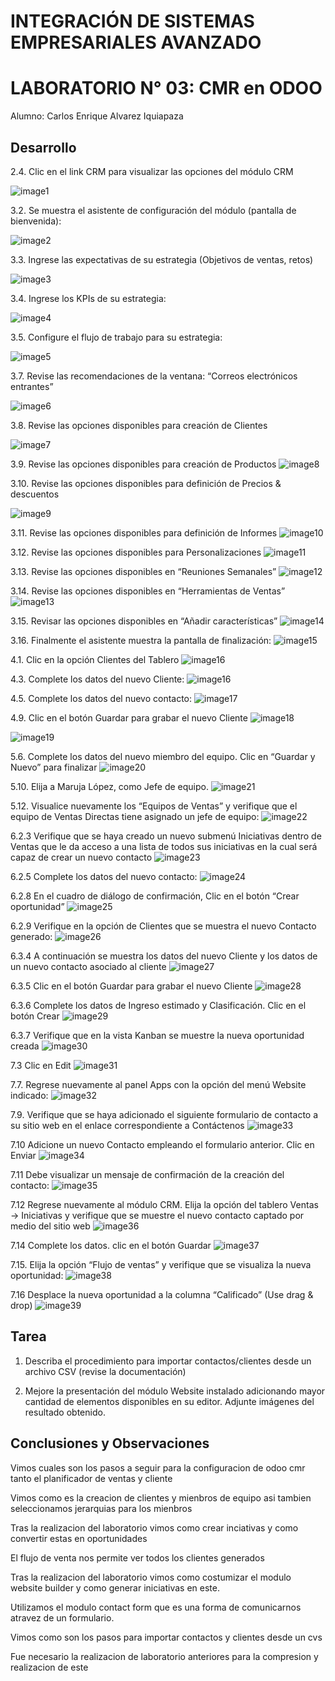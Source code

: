 # INTEGRACIÓN DE SISTEMAS EMPRESARIALES AVANZADO 
# LABORATORIO N° 03: CMR en ODOO

Alumno: Carlos Enrique Alvarez Iquiapaza

## Desarrollo

2.4. Clic en el link CRM para visualizar las opciones del módulo CRM

![image1](./images/Punto2_4VistamoduloCRM.PNG)

3.2. Se muestra el asistente de configuración del módulo (pantalla de bienvenida):

![image2](./images/Punto3_2Configuracion_modulo.PNG)

3.3. Ingrese las expectativas de su estrategia (Objetivos de ventas, retos)

![image3](./images/Punto3_3nota.PNG)

3.4. Ingrese los KPIs de su estrategia:

![image4](./images/Punto3_4Estrategias_KPI.PNG)

3.5. Configure el flujo de trabajo para su estrategia:

![image5](./images/Punto3_5Flujo_Trabajo.PNG)

3.7. Revise las recomendaciones de la ventana: “Correos electrónicos entrantes”

![image6](./images/Punto3_7Correos_Electronicos_entrantes.PNG)

3.8. Revise las opciones disponibles para creación de Clientes

![image7](./images/Punto3_8Creaciondisponibles.PNG)

3.9. Revise las opciones disponibles para creación de Productos
![image8](./images/Punto3_9CreacionProducts.PNG)

3.10. Revise las opciones disponibles para definición de Precios & descuentos

![image9](./images/Punto3_10PreciosDescuentos.PNG)

3.11. Revise las opciones disponibles para definición de Informes
![image10](./images/Punto3_11Informes.PNG)

3.12. Revise las opciones disponibles para Personalizaciones
![image11](./images/Punto3_12Personalizaciones.PNG)

3.13. Revise las opciones disponibles en “Reuniones Semanales”
![image12](./images/Punto3_13ReununionesSemanales.PNG)

3.14. Revise las opciones disponibles en “Herramientas de Ventas”
![image13](./images/Punto3_14Herramientasdeventas.PNG)

3.15. Revisar las opciones disponibles en “Añadir características”
![image14](./images/Punto3_15AñadirCaracteristicas.PNG)

3.16. Finalmente el asistente muestra la pantalla de finalización:
![image15](./images/Punto3_13ReununionesSemanales.PNG)


4.1. Clic en la opción Clientes del Tablero
![image16](./images/Punto4_1Tablero_clientes.PNG)


4.3. Complete los datos del nuevo Cliente:
![image16](./images/Punto4_3Creacion_cliente.PNG)

4.5. Complete los datos del nuevo contacto:
![image17](./images/Punto4_5nuevo_contacto.PNG)

4.9. Clic en el botón Guardar para grabar el nuevo Cliente
![image18](./images/Punto4_9Cliente_guardado.PNG)

![image19](./images/Punto4_9Guarda_Cliente.PNG)

5.6. Complete los datos del nuevo miembro del equipo. Clic en “Guardar y Nuevo” para finalizar
![image20](./images/Punto5_6CrearMiembro.PNG)

5.10. Elija a Maruja López, como Jefe de equipo.
![image21](./images/Punto5_10Jefe_canl.PNG)


5.12. Visualice nuevamente los “Equipos de Ventas” y verifique que el equipo de Ventas Directas
tiene asignado un jefe de equipo:
![image22](./images/Punto5_12jefe_ventasdirectas.PNG)

6.2.3 Verifique que se haya creado un nuevo submenú Iniciativas dentro de Ventas que le da
acceso a una lista de todos sus iniciativas en la cual será capaz de crear un nuevo contacto
![image23](./images/Punto6_2_3SubmenuInciativas.PNG)

6.2.5 Complete los datos del nuevo contacto:
![image24](./images/Punto6_2_5NuevoContacto.PNG)

6.2.8 En el cuadro de diálogo de confirmación, Clic en el botón “Crear oportunidad”
![image25](./images/Punto6_2_8CrearOportunidad.PNG)

6.2.9 Verifique en la opción de Clientes que se muestra el nuevo Contacto generado:
![image26](./images/Punto6_2_9NuevoContacto.PNG)

6.3.4 A continuación se muestra los datos del nuevo Cliente y los datos de un nuevo contacto
asociado al cliente
![image27](./images/Punto6_3_4ClienteScannia.PNG)

6.3.5 Clic en el botón Guardar para grabar el nuevo Cliente
![image28](./images/Punto6_3_5NuevoContacto.PNG)

6.3.6 Complete los datos de Ingreso estimado y Clasificación. Clic en el botón Crear
![image29](./images/Punto6_3_6Estimado.PNG)

6.3.7 Verifique que en la vista Kanban se muestre la nueva oportunidad creada
![image30](./images/Punto6_3_7Presupuesto.PNG)

7.3 Clic en Edit
![image31](./images/Punto7_3Editar.PNG)

7.7. Regrese nuevamente al panel Apps con la opción del menú Website indicado:
![image32](./images/Punto7_7SitioWEB.PNG)

7.9. Verifique que se haya adicionado el siguiente formulario de contacto a su sitio web en el enlace
correspondiente a Contáctenos
![image33](./images/Punto7_9Contactenos.PNG)

7.10 Adicione un nuevo Contacto empleando el formulario anterior. Clic en Enviar
![image34](./images/Punto7_10Enviarformulario.PNG)

7.11 Debe visualizar un mensaje de confirmación de la creación del contacto:
![image35](./images/Punto7_11MensajeExito.PNG)

7.12  Regrese nuevamente al módulo CRM. Elija la opción del tablero Ventas → Iniciativas y verifique que
se muestre el nuevo contacto captado por medio del sitio web
![image36](./images/Punto7_12Verficacion.PNG)

7.14 Complete los datos. clic en el botón Guardar
![image37](./images/Punto7_14CONVERTIR.PNG)

7.15. Elija la opción “Flujo de ventas” y verifique que se visualiza la nueva oportunidad:
![image38](./images/Punto7_15pacacitacion.PNG)

7.16 Desplace la nueva oportunidad a la columna “Calificado” (Use drag & drop)
![image39](./images/Punto7_16cALIFICADO.PNG)




## Tarea	

1. Describa el procedimiento para importar contactos/clientes desde un archivo CSV (revise la
documentación)


2. Mejore la presentación del módulo Website instalado adicionando mayor cantidad de elementos
disponibles en su editor. Adjunte imágenes del resultado obtenido.


## Conclusiones y Observaciones

Vimos cuales son los pasos a seguir para la configuracion de odoo cmr tanto el planificador de ventas y cliente

Vimos como es la creacion de clientes y mienbros de equipo asi tambien seleccionamos jerarquias para los mienbros

Tras la realizacion del laboratorio vimos como crear inciativas y como convertir estas en oportunidades

El flujo de venta nos permite ver todos los clientes generados

Tras la realizacion del laboratorio vimos como costumizar el modulo website builder y como generar iniciativas en este.

Utilizamos el modulo contact form que es una forma de comunicarnos atravez de un formulario.

Vimos como son los pasos para importar contactos y clientes desde un cvs

Fue necesario la realizacion de laboratorio anteriores para la compresion y realizacion de este


